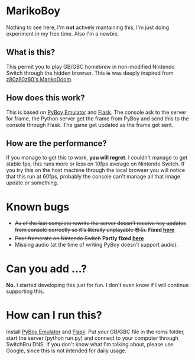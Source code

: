 # MarikoBoy
Nothing to see here, I'm **not** actively mantaining this, I'm just doing experiment in my free time.
Also I'm a newbie.

## What is this?
This permit you to play GB/GBC homebrew in non-modified Nintendo Switch through the hidden browser.
This ~~is~~ was deeply inspired from [z80z80z80's MarikoDoom](https://github.com/z80z80z80/MarikoDoom).

## How does this work?
This is based on [PyBoy Emulator](https://github.com/Baekalfen/PyBoy) and [Flask](https://github.com/pallets/flask). 
The console ask to the server for frame, the Python server get the frame from PyBoy and send this to the console through Flask. The game get updated as the frame get sent.

## How are the performance?
If you manage to get this to work, **you will regret**. I couldn't manage to get stable fps, this runs more or less on 10fps average on Nintendo Switch.
If you try this on the host machine through the local browser you will notice that this run at 60fps, probably the console can't manage all that image update or something.

# Known bugs
* ~~As of the last complete rewrite the server doesn't receive key updates from console correctly so it's literally unplayable 😎👍.~~  **Fixed [here](https://github.com/nico9889/Mariko_Boy/tree/socketio-full)**
* ~~Poor framerate on Nintendo Switch~~  **Partly fixed [here](https://github.com/nico9889/Mariko_Boy/tree/socketio-full)**
* Missing audio (at the time of writing PyBoy doesn't support audio).

# Can you add ...?
**No.** I started developing this just for fun. I don't even know if I will continue supporting this.

# How can I run this?
Install [PyBoy Emulator](https://github.com/Baekalfen/PyBoy) and [Flask](https://github.com/pallets/flask).
Put your GB/GBC file in the roms folder, start the server (python run.py) and connect to your computer through SwitchBru DNS.
If you don't know what I'm talking about, please use Google, since this is not intended for daily usage.
